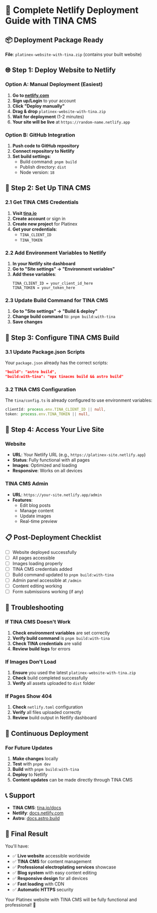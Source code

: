 # 🚀 Complete Netlify Deployment Guide with TINA CMS

## 📦 Deployment Package Ready

**File**: `platinex-website-with-tina.zip` (contains your built website)

## 🌐 Step 1: Deploy Website to Netlify

### Option A: Manual Deployment (Easiest)

1. **Go to [netlify.com](https://netlify.com)**
2. **Sign up/Login** to your account
3. **Click "Deploy manually"**
4. **Drag & drop** `platinex-website-with-tina.zip`
5. **Wait for deployment** (1-2 minutes)
6. **Your site will be live** at `https://random-name.netlify.app`

### Option B: GitHub Integration

1. **Push code to GitHub repository**
2. **Connect repository to Netlify**
3. **Set build settings**:
   - Build command: `pnpm build`
   - Publish directory: `dist`
   - Node version: `18`

## 🎨 Step 2: Set Up TINA CMS

### 2.1 Get TINA CMS Credentials

1. **Visit [tina.io](https://tina.io)**
2. **Create account** or sign in
3. **Create new project** for Platinex
4. **Get your credentials**:
   - `TINA_CLIENT_ID`
   - `TINA_TOKEN`

### 2.2 Add Environment Variables to Netlify

1. **In your Netlify site dashboard**
2. **Go to "Site settings" → "Environment variables"**
3. **Add these variables**:
   ```
   TINA_CLIENT_ID = your_client_id_here
   TINA_TOKEN = your_token_here
   ```

### 2.3 Update Build Command for TINA CMS

1. **Go to "Site settings" → "Build & deploy"**
2. **Change build command** to: `pnpm build:with-tina`
3. **Save changes**

## 🔧 Step 3: Configure TINA CMS Build

### 3.1 Update Package.json Scripts

Your `package.json` already has the correct scripts:

```json
"build": "astro build",
"build:with-tina": "npx tinacms build && astro build"
```

### 3.2 TINA CMS Configuration

The `tina/config.ts` is already configured to use environment variables:

```typescript
clientId: process.env.TINA_CLIENT_ID || null,
token: process.env.TINA_TOKEN || null,
```

## 🌟 Step 4: Access Your Live Site

### Website

- **URL**: Your Netlify URL (e.g., `https://platinex-site.netlify.app`)
- **Status**: Fully functional with all pages
- **Images**: Optimized and loading
- **Responsive**: Works on all devices

### TINA CMS Admin

- **URL**: `https://your-site.netlify.app/admin`
- **Features**:
  - Edit blog posts
  - Manage content
  - Update images
  - Real-time preview

## 📋 Post-Deployment Checklist

- [ ] Website deployed successfully
- [ ] All pages accessible
- [ ] Images loading properly
- [ ] TINA CMS credentials added
- [ ] Build command updated to `pnpm build:with-tina`
- [ ] Admin panel accessible at `/admin`
- [ ] Content editing working
- [ ] Form submissions working (if any)

## 🚨 Troubleshooting

### If TINA CMS Doesn't Work

1. **Check environment variables** are set correctly
2. **Verify build command** is `pnpm build:with-tina`
3. **Check TINA credentials** are valid
4. **Review build logs** for errors

### If Images Don't Load

1. **Ensure** you used the latest `platinex-website-with-tina.zip`
2. **Check** build completed successfully
3. **Verify** all assets uploaded to `dist` folder

### If Pages Show 404

1. **Check** `netlify.toml` configuration
2. **Verify** all files uploaded correctly
3. **Review** build output in Netlify dashboard

## 🔄 Continuous Deployment

### For Future Updates

1. **Make changes** locally
2. **Test** with `pnpm dev`
3. **Build** with `pnpm build:with-tina`
4. **Deploy** to Netlify
5. **Content updates** can be made directly through TINA CMS

## 📞 Support

- **TINA CMS**: [tina.io/docs](https://tina.io/docs)
- **Netlify**: [docs.netlify.com](https://docs.netlify.com)
- **Astro**: [docs.astro.build](https://docs.astro.build)

## 🎯 Final Result

You'll have:

- ✅ **Live website** accessible worldwide
- ✅ **TINA CMS** for content management
- ✅ **Professional electroplating services** showcase
- ✅ **Blog system** with easy content editing
- ✅ **Responsive design** for all devices
- ✅ **Fast loading** with CDN
- ✅ **Automatic HTTPS** security

Your Platinex website with TINA CMS will be fully functional and professional! 🚀
